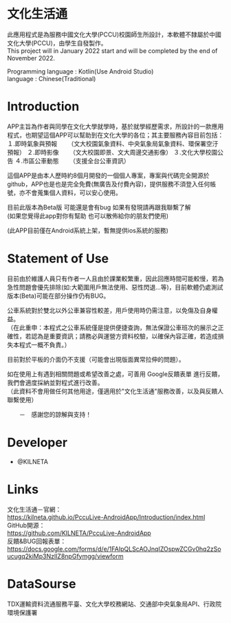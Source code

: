 # 文化生活通
此應用程式是為服務中國文化大學(PCCU)校園師生所設計，本軟體不隸屬於中國文化大學(PCCU)，由學生自發製作。  
This project will in January 2022 start and will be completed by the end of November 2022.  

Programming language : Kotlin(Use Android Studio)  
language : Chinese(Traditional)  

# Introduction  
APP主旨為作者與同學在文化大學就學時，基於就學經歷需求，所設計的一款應用程式，也期望這個APP可以幫助到在文化大學的各位；其主要服務內容目前包括：
１.即時氣象與預報
　　（文大校園氣象資料、中央氣象局氣象資料、環保署空汙預報）
２.即時影像
　　（文大校園即景、文大周邊交通影像）
３.文化大學校園公告
４.市區公車動態
　　（支援全台公車資訊）

這個APP是由本人歷時約8個月開發的一個個人專案，專案與代碼完全開源於github，APP也是也是完全免費(無廣告及付費內容)，提供服務不須登入任何帳號，亦不會蒐集個人資料，可以安心使用。  

目前此版本為Beta版 可能還是會有bug 如果有發現請再跟我聯繫了解   
(如果您覺得此app對你有幫助 也可以散佈給你的朋友們使用)  

(此APP目前僅在Android系統上架，暫無提供ios系統的服務)  

# Statement of Use
目前由於維護人員只有作者一人且由於課業較繁重，因此回應時間可能較慢，若為急性問題會優先排除(如:大範圍用戶無法使用、惡性閃退...等)，目前軟體仍處測試版本(Beta)可能在部分操作仍有BUG。  
  
公車系統對於雙北以外公車兼容性較差，用戶使用時仍需注意，以免傷及自身權益。  
（在此重申：本程式之公車系統僅是提供便捷查詢，無法保證公車班次的展示之正確性，若認為是重要資訊；請務必與運營方資料校驗，以確保內容正確，若造成損失本程式一概不負責。）  
  
目前對於平板的介面仍不支援（可能會出現版面異常拉伸的問題）。  
  
如在使用上有遇到相關問題或希望改善之處，可善用 Google反饋表單 進行反饋，我們會適度採納並對程式進行改善。  
（此資料不會用做任何其他用途，僅適用於"文化生活通"服務改善，以及與反饋人聯繫使用）  
  
　　－　感謝您的諒解與支持！  
  
# Developer  
* @KILNETA   
  
# Links  
文化生活通－官網：  
https://kilneta.github.io/PccuLive-AndroidApp/Introduction/index.html  
GitHub開源：  
https://github.com/KILNETA/PccuLive-AndroidApp  
反饋&BUG回報表單：  
https://docs.google.com/forms/d/e/1FAIpQLScAOJnqIZOspwZCGv0hq2zSoucugq2kiMp3NzlIZ8npGfymgg/viewform  
  
# DataSourse  
TDX運輸資料流通服務平臺、文化大學校務網站、交通部中央氣象局API、行政院環境保護署
